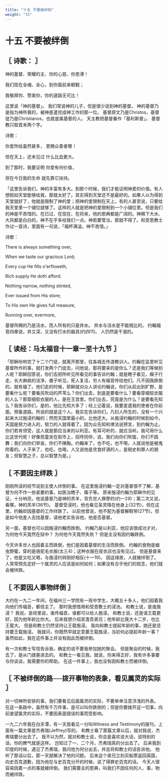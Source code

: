 ```yaml
---
title: "十五 不要被绊倒"
weight: "15"
---
```


# 十五 不要被绊倒


## 〖 诗歌： 〗

神的基督、荣耀的主、你的心慈、你恩溥！

我们现在全魂、全心，到你面前来朝觐；

我敬拜你、赞美你，你的道路无可比！

这里说「神的基督」。
我们常说神的儿子，但是很少说到神的基督。
神的基督乃是指为神所膏的，被神差遣完成神工作的那一位。
基督原文乃是Christos，基督徒乃是Christianos，也就是属基督的人。
天主教把基督番作「基利斯督」。
基督教只取首末两个字。

诗歌：

你爱所给虽然甚多， 恩赐众善者哪！

但在天上，还未见过 什么比血更大。

到了那时，我要证明 你爱有何价值，

但在今日我的生命 就先靠它扶持。

「这里告诉我们，神的丰富有多大。到那个时候，我们才能证明神爱的价值。有人想假如天堂能够给我，那就太好了。其实得到天堂还不是最好的。如果人以为得到天堂就好了，他就是限制了神的爱；把神的爱限制在天上。有的人甚至说，只要给我天堂里一个铺位就够了。这样的人就是把神的爱限制到一个小铺位里。但是我们的神是不吝惜的。在已过、在现在、在将来，他的恩典都是广阔的。神赐下大水、大风都是白白的，神不在乎多给我们一点。神若要管治，那就不得了。和受恩教士作过一首诗，里面有一句说，「福杯满溢，神不吝惜。」

诗歌：

There is always something over,

When we taste our gracious Lord;

Every cup He fills o'erfloweth,

Rich supply He doth afford.

Nothing narrow, nothing stinted,

Ever issued from His store;

To His own He gives full measure,

Running over, evermore,

基督所赐的乃是活水，而人所有的只是井水。
井水与活水是不能相比的。
约翰福音四章说，井又深，又没有打水的器具(约四11)。
人仍然是干渴的。

## 〖 读经：马太福音十一章一至十九节 〗

「耶稣吩咐完了十二个门徒，就离开那里，往各城去传道教训人。约翰在监里听见基督所作的事，就打发两个门徒去，问他说，那将要来的是你么？还是我们等候别人呢？耶稣回答说，你们去把所听见所看见的事告诉约翰；就是瞎子看见，瘸子行走，长大麻疯的洁净，聋子听见，死人复活，穷人有福音传给他们。凡不因我跌倒的，就有福了。他们走的时候，耶稣就对众人讲论约翰说，你们从前出到旷野，是要看什么呢？要看风吹动的芦苇么？你们出去，到底是要看什么？要看穿细软衣服的人么？那穿细软衣服的人，是在王宫里。你们出去，究竟是为什么？是要看先知么？我告诉你们，是的，他比先知大多了；经上记着说，我要差遣我的使者在你前面，预备道路。所说的就是这个人。我实在告诉你们，凡妇人所生的，没有一个兴起来大过施浸约翰的；然而天国里最小的，比他还大。从施浸约翰的时候到如今，天国是努力进入的，努力的人就得着了。因为众先知和律法说预言，到约翰为止。你们若肯领受，这人就是那应当来的以利亚。有耳可听的，就应当听。我可用什么比这世代呢！好像孩童坐在街市上，招呼同伴，说，我们向你们吹笛，你们不跳舞；我们向你们举哀，你们不捶胸。约翰来了，也不吃，也不喝，人就说他是被鬼附着的。人子来了，也吃，也喝，人又说他是贪食好酒的人，是税史和罪人的朋友；但智慧之子，总以智慧为是。」

## 〖 不要因主绊跌 〗

刚刚所读的经节说到主使人绊倒的事。
在这里施浸约翰一定对基督很不了解，基督为何不作一些紧要的事，如医治瞎子、瘸子等。
原来施浸约翰为耶稣作的见证，十分响亮，他说基督乃是神的羔羊，背负世人罪孽的(约一29)；第二次又说，看哪，神的羔羊(36节)。
基督受浸时，他也看见圣灵降在他身上(32节)，但在这里，约翰却因基督的工作绊跌了。
以前他曾说，他不配为基督解鞋带(27节)，但是如今他差人去找基督，请他老实告诉他，他是否基督。

另一面，基督也可以因施浸约翰而跌倒。
约翰乃是以利亚，他应该很成功才对，为何他今天竟然在狱中？
为何他今天竟然失败？
但是主没有因约翰跌倒。

今天许多世人也因着主而跌倒，他们是因着基督的生活而跌倒。
约翰的食物是蝗虫野蜜，穿的是骆驼毛衣服(太三4)；这种衣服在皮衣店也没有见过。
但是基督来了，他是又吃又喝，与施浸约转刚好相反(十一19)。
因这缘故，人就被绊倒了。
人常常预先定好一个属灵的人应该是如何如何；如果没有合乎他们的观念，他们就会被绊跌。

## 〖 不要因人事物绊倒 〗

大约在一九二一年间，在福州三一学院有一班中学生，大概五十多人，他们因着我向他们传福音，都信主了。
那时我想借用和受恩教士的浸池。
和教士说，是谁施浸？
我说，圣经里说，谁传福音，谁都可以给人施浸。
和教士说，还是请王载更好，因为他年龄比你大。
后来我想介绍吴澹吾弟兄；他年龄比我大十二岁，也比王载大。
但是和教士仍然坚持让王载施浸。
我向和教士提起年龄的事，她还是坚持要王载施浸。
我就问，你既然早就定意要王载施浸，当初何必提起年龄一事？
虽然如此，我在这件事上并没有因此而被绊倒。

有一次和教士写信告诉我，确定的说不要我参加她的聚会。
但是聚会的时候，我去了，是从门缝塞进去的。
和教士一看见我，就说，你来得正好，我有许多事要与你谈谈，我需要你的帮助。
在这一件事上，我也没有因和教士而被绊倒。

## 〖 不被绊倒的路──拨开事物的表象，看见属灵的实际 〗

对一切神所安排的事，我们要看见后面属灵的实际，不要单单注意浮浅的外表。
在这一条路中，虽然有千万件事，是可以叫你跌倒的；但是你要拨开这一切事，向前直望属灵的实际，不要因表面错误的事而受影响。

一九二六年我在白牙潭，有一天我看见一分叫Witness and Testimony的报刊，上面有一篇文章是杰弗瑞(Jeffrey)写的。
和教士看了那篇文章以后，就对我说，杰弗瑞要分出去了。
我不以为然，就对和教士说，你总是喜欢说大话，说特别的话，你的脾气就是这样。
岂知过了一、二个月，杰弗瑞真的分出去了。
后来我到印度的时候，遇见了杰弗瑞，我问他为何分出去，并且将和教士的话告诉他。
他听了那话以后，那一天就解决了他的问题。
后来这个弟兄立刻买船票返回英国，向史百克道歉，因为他在与史百克分开的时候，说了得罪史百克的话。
今天人很容易因着一点的事就被绊倒。
我们需要主的恩典，叫我们不因任何的人、事，物而被绊跌。

